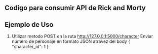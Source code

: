## Codigo para consumir API de Rick and Morty
## Ejemplo de Uso
1. Utilizar metodo POST en la ruta http://127.0.0.1:5000/character
Enviar número de personaje en formato JSON atravez del body
{
  "character_id": 1
}
